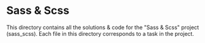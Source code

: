 # Sass & Scss

This directory contains all the solutions & code for the "Sass & Scss" project (sass_scss). Each file in this directory corresponds to a task in the project.